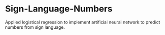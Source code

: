# Sign-Language-Numbers
Applied logistical regression to implement artificial neural network to predict numbers from sign language.
